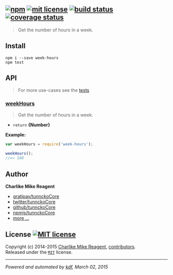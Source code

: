 ## [![npm][npmjs-img]][npmjs-url] [![mit license][license-img]][license-url] [![build status][travis-img]][travis-url] [![coverage status][coveralls-img]][coveralls-url]

> Get the number of hours in a week.

## Install
```
npm i --save week-hours
npm test
```


## API
> For more use-cases see the [tests](./test.js)

### [weekHours](./index.js#L28)
> Get the number of hours in a week.

- `return` **{Number}**

**Example:**

```js
var weekHours = require('week-hours');

weekHours();
//=> 168
```


## Author
**Charlike Mike Reagent**
+ [gratipay/tunnckoCore][author-gratipay]
+ [twitter/tunnckoCore][author-twitter]
+ [github/tunnckoCore][author-github]
+ [npmjs/tunnckoCore][author-npmjs]
+ [more ...][contrib-more]


## License [![MIT license][license-img]][license-url]
Copyright (c) 2014-2015 [Charlike Mike Reagent][contrib-more], [contributors][contrib-graf].  
Released under the [`MIT`][license-url] license.


[npmjs-url]: http://npm.im/week-hours
[npmjs-img]: https://img.shields.io/npm/v/week-hours.svg?style=flat&label=week-hours

[coveralls-url]: https://coveralls.io/r/datetime/week-hours?branch=master
[coveralls-img]: https://img.shields.io/coveralls/datetime/week-hours.svg?style=flat

[license-url]: https://github.com/datetime/week-hours/blob/master/license.md
[license-img]: https://img.shields.io/badge/license-MIT-blue.svg?style=flat

[travis-url]: https://travis-ci.org/datetime/week-hours
[travis-img]: https://img.shields.io/travis/datetime/week-hours.svg?style=flat

[daviddm-url]: https://david-dm.org/datetime/week-hours
[daviddm-img]: https://img.shields.io/david/datetime/week-hours.svg?style=flat

[author-gratipay]: https://gratipay.com/tunnckoCore
[author-twitter]: https://twitter.com/tunnckoCore
[author-github]: https://github.com/tunnckoCore
[author-npmjs]: https://npmjs.org/~tunnckocore

[contrib-more]: http://j.mp/1stW47C
[contrib-graf]: https://github.com/datetime/week-hours/graphs/contributors

***

_Powered and automated by [kdf](https://github.com/tunnckoCore), March 02, 2015_